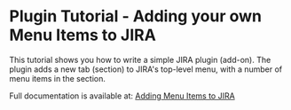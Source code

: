 

Plugin Tutorial - Adding your own Menu Items to JIRA
=======

This tutorial shows you how to write a simple JIRA plugin (add-on). The plugin adds a new tab (section) to JIRA's top-level menu, with a number of menu items in the section.

Full documentation is available at:  [Adding Menu Items to JIRA](https://developer.atlassian.com/display/JIRADEV/Adding+Menu+Items+to+JIRA)


